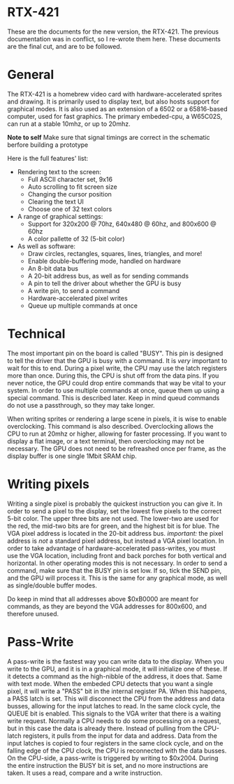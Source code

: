 # RTX-421

These are the documents for the new version, the RTX-421. The previous documentation was in conflict, so I re-wrote them here.
These documents are the final cut, and are to be followed.

# General

The RTX-421 is a homebrew video card with hardware-accelerated sprites and drawing. It is primarily used to display text, but also hosts support for graphical modes.
It is also used as an extension of a 6502 or a 65816-based computer, used for fast graphics. The primary embeded-cpu, a W65C02S, can run at a stable 10mhz, or up to 20mhz.

**Note to self**
Make sure that signal timings are correct in the schematic berfore building a prototype

Here is the full features' list:
- Rendering text to the screen:
	- Full ASCII character set, 9x16
   	- Auto scrolling to fit screen size
   	- Changing the cursor position
   	- Clearing the text UI
   	- Choose one of 32 text colors
- A range of graphical settings:
  	- Support for 320x200 @ 70hz, 640x480 @ 60hz, and 800x600 @ 60hz
  	- A color pallette of 32 (5-bit color)
- As well as software:
  	- Draw circles, rectangles, squares, lines, triangles, and more!
  	- Enable double-buffering mode, handled on hardware
  	- An 8-bit data bus
  	- A 20-bit address bus, as well as for sending commands
  	- A pin to tell the driver about whether the GPU is busy
  	- A write pin, to send a command
  	- Hardware-accelerated pixel writes
  	- Queue up multiple commands at once

 # Technical

 The most important pin on the board is called "BUSY". This pin is designed to tell the driver that the GPU is busy with a command. It is *very* important to wait
 for this to end. During a pixel write, the CPU may use the latch registers more than once. During this, the CPU is shut off from the data pins. If you never notice,
 the GPU could drop entire commands that way be vital to your system. In order to use multiple commands at once, queue them up using a special command. This is described
 later. Keep in mind queud commands do not use a passthrough, so they may take longer.


 When writing sprites or rendering a large scene in pixels, it is wise to enable overclocking. This command is also described. Overclocking allows the CPU to run at 20mhz
 or higher, allowing for faster processing. If you want to display a flat image, or a text terminal, then overclocking may not be necessary. The GPU does not need to be refreashed
 once per frame, as the display buffer is one single 1Mbit SRAM chip.

# Writing pixels
Writing a single pixel is probably the quickest instruction you can give it. In order to send a pixel to the display, set the lowest five pixels to the correct 5-bit color. The
upper three bits are not used. The lower-two are used for the red, the mid-two bits are for green, and the highest bit is for blue. The VGA pixel address is located in the 20-bit
address bus. *important:* the pixel address is *not* a standard pixel address, but instead a VGA pixel location. In order to take advantage of hardware-accelerated pass-writes,
you must use the VGA location, including front and back porches for both vertical and horizontal. In other operating modes this is not necessary. In order to send a command, make
sure that the BUSY pin is set low. If so, tick the SEND pin, and the GPU will process it. This is the same for any graphical mode, as well as single/double buffer modes.

Do keep in mind that all addresses above $0xB0000 are meant for commands, as they are beyond the VGA addresses for 800x600, and therefore unused.

# Pass-Write
A pass-write is the fastest way you can write data to the display. When you write to the GPU, and it is in a graphical mode, it will initialize one of these. If it
detects a command as the high-nibble of the address, it does that. Same with text mode. When the embeded CPU detects that you want a single pixel, it will write a "PASS" bit
in the internal register PA. When this happens, a PASS latch is set. This will disconnect the CPU from the address and data busses, allowing for the input latches to read. In the
same clock cycle, the QUEUE bit is enabled. This signals to the VGA writer that there is a waiting write request. Normally a CPU needs to do some processing on a request, but in
this case the data is already there. Instead of pulling from the CPU-latch registers, it pulls from the input for data and address. Data from the input latches is copied to four
registers in the same clock cycle, and on the falling edge of the CPU clock, the CPU is reconnected with the data busses. On the CPU-side, a pass-write is triggered by writing to
$0x2004. During the entire instruction the BUSY bit is set, and no more instructions are taken. It uses a read, compare and a write instruction.

